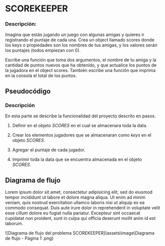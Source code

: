 # SCOREKEEPER

### Descripción:

Imagina que estás jugando un juego con algunas amigas y quieres ir registrando el puntaje de cada una. Crea un object llamado scores donde los keys o propiedades son los nombres de tus amigas, y los valores serán los puntajes (todos empiezan con 0).

Escribe una función que toma dos argumentos, el nombre de tu amiga y la cantidad de puntos nuevos que ha obtenido, y que actualice los puntos de la jugadora en el object scores. También escribe una función que imprima en la consola el total de los puntos.

## Pseudocódigo
### Descripción
En esta parte se describe la funcionalidad del proyecto descrito en pasos.

 1. Definir en el objeto _SCORES_ en el cual se almacenara toda la data.

 2. Crear los elementos jugadores que se almacenaran como *keys* en el objeto _SCORES_.

 3. Agregar el puntaje de cada jugador.

 4. Imprimir toda la data que se encuentra almacenada en el objeto _SCORES_.


## Diagrama de flujo

Lorem ipsum dolor sit amet, consectetur adipisicing elit, sed do eiusmod tempor incididunt ut labore et dolore magna aliqua. Ut enim ad minim veniam, quis nostrud exercitation ullamco laboris nisi ut aliquip ex ea commodo consequat. Duis aute irure dolor in reprehenderit in voluptate velit esse cillum dolore eu fugiat nulla pariatur. Excepteur sint occaecat cupidatat non proident, sunt in culpa qui officia deserunt mollit anim id est laborum.

![Diagrama de flujo del problema SCOREKEEPER](assets\image\Diagrama de flujo - Página 1 .png)
